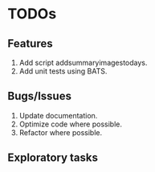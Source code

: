 # TODOs

## Features

1. Add script addsummaryimagestodays.
1. Add unit tests using BATS.

## Bugs/Issues

1. Update documentation.
2. Optimize code where possible.
3. Refactor where possible.

## Exploratory tasks
